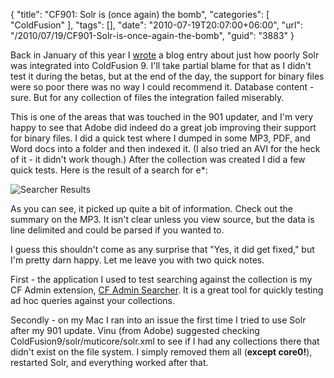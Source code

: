 {
	"title": "CF901: Solr is (once again) the bomb",
	"categories": [
		"ColdFusion"
	],
	"tags": [],
	"date": "2010-07-19T20:07:00+06:00",
	"url": "/2010/07/19/CF901-Solr-is-once-again-the-bomb",
	"guid": "3883"
}

Back in January of this year I <a href="http://www.raymondcamden.com/index.cfm/2010/1/26/Some-criticisms-on-Solr-in-ColdFusion-9">wrote</a> a blog entry about just how poorly Solr was integrated into ColdFusion 9. I'll take partial blame for that as I didn't test it during the betas, but at the end of the day, the support for binary files were so poor there was no way I could recommend it. Database content - sure. But for any collection of files the integration failed miserably.
<!--more-->
This is one of the areas that was touched in the 901 updater, and I'm very happy to see that Adobe did indeed do a great job improving their support for binary files. I did a quick test where I dumped in some MP3, PDF, and Word docs into a folder and then indexed it. (I also tried an AVI for the heck of it - it didn't work though.) After the collection was created I did a few quick tests. Here is the result of a search for e*:

<img src="https://static.raymondcamden.com/images/cfjedi/Screen shot 2010-07-19 at 6.04.38 PM.png" title="Searcher Results" />

As you can see, it picked up quite a bit of information. Check out the summary on the MP3. It isn't clear unless you view source, but the data is line delimited and could be parsed if you wanted to. 

I guess this shouldn't come as any surprise that "Yes, it did get fixed," but I'm pretty darn happy. Let me leave you with two quick notes.

First - the application I used to test searching against the collection is my CF Admin extension, <a href="http://cfadminsearcher.riaforge.org/">CF Admin Searcher</a>. It is a great tool for quickly testing ad hoc queries against your collections.

Secondly - on my Mac I ran into an issue the first time I tried to use Solr after my 901 update. Vinu (from Adobe) suggested checking ColdFusion9/solr/muticore/solr.xml to see if I had any collections there that didn't exist on the file system. I simply removed them all (<b>except core0!</b>), restarted Solr, and everything worked after that.